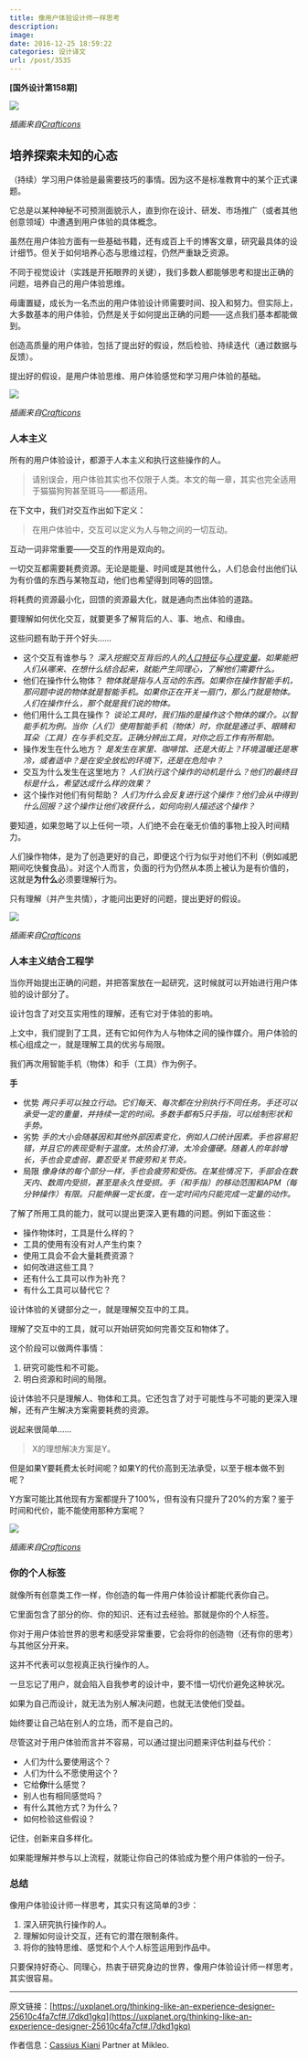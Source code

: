 ```yaml
---
title: 像用户体验设计师一样思考
description: 
image: 
date: 2016-12-25 18:59:22
categories: 设计译文
url: /post/3535
---
```


**[国外设计第158期]**

![](https://cdn.victor42.work/posts/2016-12/12-20/1-slvuThkTr1BsmpeedW605Q.png)

*插画来自[Crafticons](http://crafticons.com/)*

## 培养探索未知的心态

（持续）学习用户体验是最需要技巧的事情。因为这不是标准教育中的某个正式课题。

它总是以某种神秘不可预测面貌示人，直到你在设计、研发、市场推广（或者其他创意领域）中遭遇到用户体验的具体概念。

虽然在用户体验方面有一些基础书籍，还有成百上千的博客文章，研究最具体的设计细节。但关于如何培养心态与思维过程，仍然严重缺乏资源。

不同于视觉设计（实践是开拓眼界的关键），我们多数人都能够思考和提出正确的问题，培养自己的用户体验思维。

毋庸置疑，成长为一名杰出的用户体验设计师需要时间、投入和努力。但实际上，大多数基本的用户体验，仍然是关于如何提出正确的问题——这点我们基本都能做到。

创造高质量的用户体验，包括了提出好的假设，然后检验、持续迭代（通过数据与反馈）。

提出好的假设，是用户体验思维、用户体验感觉和学习用户体验的基础。

![](https://cdn.victor42.work/posts/2016-12/12-20/1-M5SMsqTIfsdEHwYBDeNjKQ.png)

*插画来自[Crafticons](http://crafticons.com/)*

### 人本主义

所有的用户体验设计，都源于人本主义和执行这些操作的人。

> 请别误会，用户体验其实也不仅限于人类。本文的每一章，其实也完全适用于猫猫狗狗甚至斑马——都适用。

在下文中，我们对交互作出如下定义：

> 在用户体验中，交互可以定义为人与物之间的一切互动。

互动一词非常重要——交互的作用是双向的。

一切交互都需要耗费资源。无论是能量、时间或是其他什么，人们总会付出他们认为有价值的东西与某物互动，他们也希望得到同等的回馈。

将耗费的资源最小化，回馈的资源最大化，就是通向杰出体验的道路。

要理解如何优化交互，就要更多了解背后的人、事、地点、和缘由。

这些问题有助于开个好头……

- 这个交互有谁参与？
	*深入挖掘交互背后的人的[人口特征](https://en.wikipedia.org/wiki/Demographics)与[心理变量](https://en.wikipedia.org/wiki/Psychographic)。如果能把人们从哪来、在想什么结合起来，就能产生同理心，了解他们需要什么。*
- 他们在操作什么物体？
	*物体就是指与人互动的东西。如果你在操作智能手机，那问题中说的物体就是智能手机。如果你正在开关一扇门，那么门就是物体。*
	*人们在操作什么，那个就是我们说的物体。*
- 他们用什么工具在操作？
	*谈论工具时，我们指的是操作这个物体的媒介。以智能手机为例。当你（人们）使用智能手机（物体）时，你就是通过手、眼睛和耳朵（工具）在与手机交互。正确分辨出工具，对你之后工作有所帮助。*
- 操作发生在什么地方？
	*是发生在家里、咖啡馆、还是大街上？环境温暖还是寒冷，或者适中？是在安全放松的环境下，还是在危险中？*
- 交互为什么发生在这里地方？
	*人们执行这个操作的动机是什么？他们的最终目标是什么，希望达成什么样的效果？*
-  这个操作对他们有何帮助？
	*人们为什么会反复进行这个操作？他们会从中得到什么回报？这个操作让他们收获什么，如何向别人描述这个操作？*

要知道，如果忽略了以上任何一项，人们绝不会在毫无价值的事物上投入时间精力。

人们操作物体，是为了创造更好的自己，即便这个行为似乎对他们不利（例如减肥期间吃快餐食品）。对这个人而言，负面的行为仍然从本质上被认为是有价值的，这就是**为什么**必须要理解行为。

只有理解（并产生共情），才能问出更好的问题，提出更好的假设。

![](https://cdn.victor42.work/posts/2016-12/12-20/1-0rl63CoXuwngWG9P_kfG6g.png)

*插画来自[Crafticons](http://crafticons.com/)*

### 人本主义结合工程学

当你开始提出正确的问题，并把答案放在一起研究，这时候就可以开始进行用户体验的设计部分了。

设计包含了对交互实用性的理解，还有它对于体验的影响。

上文中，我们提到了工具，还有它如何作为人与物体之间的操作媒介。用户体验的核心组成之一，就是理解工具的优劣与局限。

我们再次用智能手机（物体）和手（工具）作为例子。

**手**

- 优势
    *两只手可以独立行动。它们每天、每次都在分别执行不同任务。手还可以承受一定的重量，并持续一定的时间。多数手都有5只手指，可以绘制形状和手势。*
- 劣势
    *手的大小会随基因和其他外部因素变化，例如人口统计因素。手也容易犯错，并且它的表现受制于温度。太热会打滑，太冷会僵硬。随着人的年龄增长，手也会变虚弱，要忍受关节疲劳和关节炎。*
- 局限
    *像身体的每个部分一样，手也会疲劳和受伤。在某些情况下，手部会在数天内、数周内受损，甚至是永久性受损。手（和手指）的移动范围和APM（每分钟操作）有限。只能伸展一定长度，在一定时间内只能完成一定量的动作。*

了解了所用工具的能力，就可以提出更深入更有趣的问题。例如下面这些：

- 操作物体时，工具是什么样的？
- 工具的使用有没有对人产生约束？
- 使用工具会不会大量耗费资源？
- 如何改进这些工具？
- 还有什么工具可以作为补充？
- 有什么工具可以替代它？

设计体验的关键部分之一，就是理解交互中的工具。

理解了交互中的工具，就可以开始研究如何完善交互和物体了。

这个阶段可以做两件事情：

1. 研究可能性和不可能。
2. 明白资源和时间的局限。

设计体验不只是理解人、物体和工具。它还包含了对于可能性与不可能的更深入理解，还有产生解决方案需要耗费的资源。

说起来很简单……

> X的理想解决方案是Y。

但是如果Y要耗费太长时间呢？如果Y的代价高到无法承受，以至于根本做不到呢？

Y方案可能比其他现有方案都提升了100%，但有没有只提升了20%的方案？鉴于时间和代价，能不能使用那种方案呢？

![](https://cdn.victor42.work/posts/2016-12/12-20/1-jN6NE2mcLiCm4jT75zztrQ.png)

*插画来自[Crafticons](http://crafticons.com/)*

### 你的个人标签

就像所有创意类工作一样，你创造的每一件用户体验设计都能代表你自己。

它里面包含了部分的你、你的知识、还有过去经验。那就是你的个人标签。

你对于用户体验世界的思考和感受非常重要，它会将你的创造物（还有你的思考）与其他区分开来。

这并不代表可以忽视真正执行操作的人。

一旦忘记了用户，就会陷入自我参考的设计中，要不惜一切代价避免这种状况。

如果为自己而设计，就无法为别人解决问题，也就无法使他们受益。

始终要让自己站在别人的立场，而不是自己的。

尽管这对于用户体验而言并不容易，可以通过提出问题来评估利益与代价：

- 人们为什么要使用这个？
- 人们为什么不愿使用这个？
- 它给**你**什么感觉？
- 别人也有相同感觉吗？
- 有什么其他方式？为什么？
- 如何检验这些假设？

记住，创新来自多样化。

如果能理解并参与以上流程，就能让你自己的体验成为整个用户体验的一份子。

### 总结

像用户体验设计师一样思考，其实只有这简单的3步：

1. 深入研究执行操作的人。
2. 理解如何设计交互，还有它的潜在限制条件。
3. 将你的独特思维、感觉和个人个人标签运用到作品中。

只要保持好奇心、同理心，热衷于研究身边的世界，像用户体验设计师一样思考，其实很容易。

---

原文链接：[https://uxplanet.org/thinking-like-an-experience-designer-25610c4fa7cf#.l7dkd1gkq](https://uxplanet.org/thinking-like-an-experience-designer-25610c4fa7cf#.l7dkd1gkq)

作者信息：[Cassius Kiani](https://uxplanet.org/@cassiuskiani?source=post_header_lockup)
Partner at Mikleo.